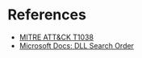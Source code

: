 # References

- [MITRE ATT&CK T1038](https://attack.mitre.org/techniques/T1038/)
- [Microsoft Docs: DLL Search Order](https://docs.microsoft.com/en-us/windows/win32/dlls/dynamic-link-library-search-order)
